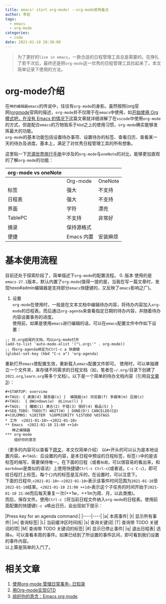 ```yaml
---
title: emacs! start org-mode! --org-mode使用备注
author: 李岩
tags:
  - emacs
  - org-mode
categories:
  - code
date: 2021-01-10 20:30:00
---
```

> 为了更好的`live in emacs`，一款合适的日程管理工具总是需要的。在挣扎了若干次后，最终还是把`org-mode`这一优秀的日程管理工具捡起来了。本文简单记录下使用的方法。

# org-mode介绍
在`神的编辑器emacs`的传说中，往往有`org-mode`的身影。虽然按照(org官网)[orgmode](https://orgmode.org/)官网的描述，`org-mode`并不仅限于在`emacs`中使用，如[开始使用 Org 模式吧，在没有 Emacs 的情况下](https://zhuanlan.zhihu.com/p/57800574)这篇文章就详细讲解了在`vscode`中使用`org-mode`的方式，但是配合`emacs`的万物皆系于`kbd`之上的使用习惯，`org-mode`确实能够发挥最大的功能。  
`org-mode`的基本功能包括设置待办事项、设置待办的标签、查看日历、查看某一天的待办及进度。基本上，满足了对优秀日程管理工具的所有想象。
<!--more-->
这里贴一下[开源世界旅行手册](https://wizardforcel.gitbooks.io/os-world-trip/content/42.html)中涉及的`org-mode`与`oneNote`的对比，能够更加直观的了解`org-mode`的功能：

| org-mode vs oneNote |            |          |
|---------------------|------------|----------|
|                     | Org-mode   | OneNote  |
| 标签                | 强大       | 不支持   |
| 日程表              | 强大       | 不支持   |
| 界面                | 字符       | 漂亮     |
| TablePC             | 不支持     | 非常好   |
| 摘录                | 保持源格式 |          |
| 便捷                | Emacs 内置 | 安装麻烦 |



# 基本使用流程
目前还处于探索阶段了，简单描述下`org-mode`的配置流程。
0. 版本
使用的是`emacs-27.1`版本，默认内置了`org-mode`(值得一提的是，当我在写一篇文章时，发现hexo#admin编辑器是支持部分`emacs`快捷键的，又反映了`emacs`影响之广)。
1. 设置  
`org-mode`在使用时，一般是在文本文档中编辑待办内容，将待办内容加入`org-mode`的日程表。而后通过`org-agenda`来查看指定日期的待办内容，并随着待办内容设置事务的进度。  
使用前，如果是使用`emacs`进行编辑的话，可以在`emacs`配置文件中作如下设置：  
```
;; 将.org结尾的文档，均以org-mode打开
(add-to-list 'auto-mode-alist '("\.org\'" . org-mode))
;; 将org-agenda绑定为Ctrl-c a 快捷键
(global-set-key (kbd "C-c a") 'org-agenda)
```
重新打开`emacs`使配置生效，重新载入`emacs`配置文件即可。
使用时，可以单独建立一个文件夹，来存储不同需求的日程文档（如，笔者在`~/.org/`目录下创建了`2021.org`,`learn.org`等多个文档）。以下是一个简单的待办文档内容（引用自[文章3](https://wizardforcel.gitbooks.io/os-world-trip/content/42.html)）：
```
#+STARTUP: overview  
#+TAGS: { 桌面(d) 服务器(s) }  编辑器(e) 浏览器(f) 多媒体(m) 压缩(z)
#+TAGS:  { @Windows(w)  @Linux(l) }    
#+TAGS:  { 糟糕(1) 凑合(2) 不错(3) 很好(4) 极品(5) }  
#+SEQ_TODO: TODO(T) WAIT(W) | DONE(D!) CANCELED(C@)  
#+COLUMNS: %10ITEM  %10PRIORITY %15TODO %65TAGS  
* 工作  <2021-01-10>-<2022-01-10>
** Emacs  <2021-01-10 21:00 ++1d>
   神之编辑器  
*** org-mode  
    组织你的意念  
```
（更多的内容可以查看下[原文](https://wizardforcel.gitbooks.io/os-world-trip/content/42.html)，本文仅简单介绍）
以`#+`开头的可以认为是本地设置内容。`#+TAGS: `后设置的内容，是本日程中预设的日程标签，标签`()`中的是该标签的缩写，需要保持唯一。在下面的日程（或者`标题`，可以很容易的看出来，和`markdown`是类似的语法）上使用快捷键`Ctrl-c Ctrl-c`(或者说，`C-c C-c`)，即可给日程打上标签。每个`{}`内的标签是互斥的，在设置时，可以注意下。  
下面的日程中,`<2021-01-10>-<2022-01-10>`表示该事件时间范围为`2021-01-10`至`2022-01-10`结束。`<2021-01-10 21:00 ++1d>`表示这个子任务的时间开始于`2021-01-10 21:00`而后每天重复一次(++1w，++1m为周、月，以此类推)。  
而后，保存文件。使用`Ctrl-c [`将当前日程文件纳入`org-mode`的日程表。使用前面配置的快捷键`C-c a`唤出日历，会出现如下提示：

|Press key for an agenda command:|
|----|----|
|a|	本周事件|
|t|	显示所有事件|
|m|	查询标签|
|L|	当前缓冲区时间线|
|s|	查询关键词|
|T|	查询带 TODO 关键词的项|
|M|	查询带 TODO 关键词的标签|
|#|	显示已停止事件|
|q|	退出日程表|
选择`a`，可以查看本周的事件。如果已经到了所设置的事件区间，即可看到我们设置的事件内容。  
以上算是简单的入门了。

# 相关文章
1. [使用org-mode 管理日常事务- 日知录](https://victor72.github.io/blog/2016/06/20/with-org-page-manage-lives/)  
2. [用Org-mode实现GTD](https://www.cnblogs.com/holbrook/archive/2012/04/17/2454619.html)  
3. [组织你的意念：Emacs org mode](https://wizardforcel.gitbooks.io/os-world-trip/content/42.html).
